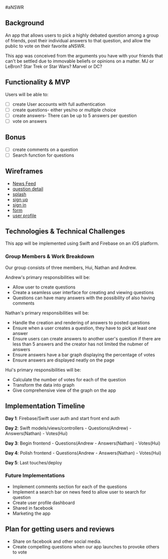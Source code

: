 #aNSWR

## Background

An app that allows users to pick a highly debated question among a group of friends,
post their individual answers to that question, and allow the public to vote on their favorite aNSWR.

This app was conceived from the arguments you have with your friends that can't
be settled due to immovable beliefs or opinions on a matter. MJ or LeBron?
Star Trek or Star Wars? Marvel or DC?

## Functionality & MVP

Users will be able to:
- [ ]   create User accounts with full authentication
- [ ]   create questions- either yes/no or multiple choice
- [ ]   create answers- There can be up to 5 answers per question
- [ ]   vote on answers

## Bonus

- [ ]   create comments on a question
- [ ]   Search function for questions

## Wireframes
  * [News Feed](wireframes/news_feed.png)
  * [question detail](wireframes/question_detail.png)
  * [splash](wireframes/splash.png)
  * [sign up](wireframes/sign_up.png)
  * [sign in](wireframes/sign_in.png)
  * [form](wireframes/form.png)
  * [user profile](wireframes/user_profile.png)

## Technologies & Technical Challenges
This app will be implemented using Swift and Firebase on an iOS platform.

### Group Members & Work Breakdown
Our group consists of three members, Hui, Nathan and Andrew.

Andrew's primary responsibilities will be:
- Allow user to create questions
- Create a seamless user interface for creating and viewing questions
- Questions can have many answers with the possibility of also having comments

Nathan's primary responsibilities will be:

- Handle the creation and rendering of answers to posted questions
- Ensure when a user creates a question, they have to pick at least one answer
- Ensure users can create answers to another user's question if there are less than 5
  answers and the creator has not limited the nubmer of answers
- Ensure answers have a bar graph displaying the percentage of votes
- Ensure answers are displayed neatly on the page

Hui's primary responsibilities will be:
- Calculate the number of votes for each of the question
- Transform the data into graph
- Give comprehensive view of the graph on the app

## Implementation Timeline

**Day 1**: Firebase/Swift user auth and start front end auth

**Day 2**: Swift models/views/controllers
            - Questions(Andrew)
            - Answers(Nathan)
            - Votes(Hui)

**Day 3**: Begin frontend
            - Questions(Andrew
            - Answers(Nathan)
            - Votes(Hui)

**Day 4**: Polish frontend
            - Questions(Andrew
            - Answers(Nathan)
            - Votes(Hui)

**Day 5**: Last touches/deploy

### Future Implementations
- Implement comments section for each of the questions
- Implement a search bar on news feed to allow user to search for question
- Create user profile dashboard
- Shared in facebook
- Marketing the app

## Plan for getting users and reviews
- Share on facebook and other social media.
- Create compelling questions when our app launches to provoke others to vote

